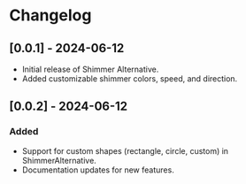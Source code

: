 # Changelog

## [0.0.1] - 2024-06-12
- Initial release of Shimmer Alternative.
- Added customizable shimmer colors, speed, and direction.
## [0.0.2] - 2024-06-12
### Added
- Support for custom shapes (rectangle, circle, custom) in ShimmerAlternative.
- Documentation updates for new features.